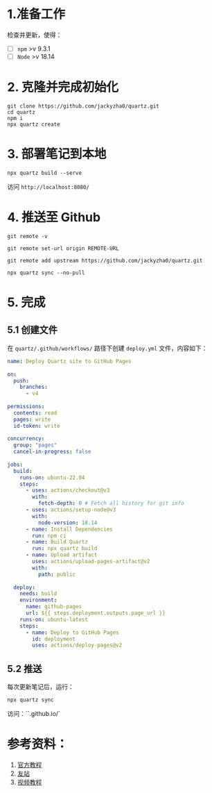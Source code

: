 # 1.准备工作
检查并更新，使得：
- [ ]   `npm` >v 9.3.1
- [ ] `Node` >v 18.14
# 2. 克隆并完成初始化

```shell
git clone https://github.com/jackyzha0/quartz.git
cd quartz
npm i
npx quartz create
```

# 3. 部署笔记到本地

```shell
npx quartz build --serve
```

访问 `http://localhost:8080/` 

# 4. 推送至 Github

```shell
git remote -v
 
git remote set-url origin REMOTE-URL
 
git remote add upstream https://github.com/jackyzha0/quartz.git

npx quartz sync --no-pull
```

# 5. 完成

## 5.1 创建文件

在 `quartz/.github/workflows/` 路径下创建 `deploy.yml` 文件，内容如下：

```yaml
name: Deploy Quartz site to GitHub Pages
 
on:
  push:
    branches:
      - v4
 
permissions:
  contents: read
  pages: write
  id-token: write
 
concurrency:
  group: "pages"
  cancel-in-progress: false
 
jobs:
  build:
    runs-on: ubuntu-22.04
    steps:
      - uses: actions/checkout@v3
        with:
          fetch-depth: 0 # Fetch all history for git info
      - uses: actions/setup-node@v3
        with:
          node-version: 18.14
      - name: Install Dependencies
        run: npm ci
      - name: Build Quartz
        run: npx quartz build
      - name: Upload artifact
        uses: actions/upload-pages-artifact@v2
        with:
          path: public
 
  deploy:
    needs: build
    environment:
      name: github-pages
      url: ${{ steps.deployment.outputs.page_url }}
    runs-on: ubuntu-latest
    steps:
      - name: Deploy to GitHub Pages
        id: deployment
        uses: actions/deploy-pages@v2
```

## 5.2 推送

每次更新笔记后，运行：
```shell
npx quartz sync
```

访问：``<github-username>.github.io/<repository-name>`


# 参考资料：

1. [官方教程](https://quartz.jzhao.xyz/)
2. [友站](https://quartz.jzhao.xyz/showcase)
3. [视频教程](https://www.youtube.com/watch?v=6s6DT1yN4dw&ab_channel=NicolevanderHoeven)
